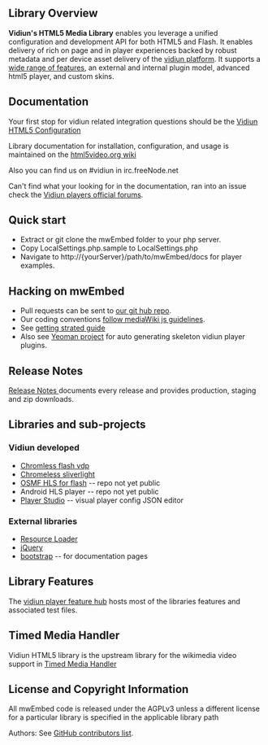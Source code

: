 ## Library Overview

__Vidiun's HTML5 Media Library__ enables you leverage a unified configuration and development API for both HTML5 and Flash. It enables delivery of rich on page and in player experiences backed by robust metadata and per device asset delivery of the [vidiun platform](http://corp.vidiun.com/). It supports a [wide range of features](http://html5video.org/vidiun-player/docs/), an external and internal plugin model, advanced html5 player, and custom skins. 

## Documentation

Your first stop for vidiun related integration questions should be the [Vidiun HTML5 Configuration](http://html5video.org/wiki/Vidiun_HTML5_Configuration)

Library documentation for installation, configuration, and usage is maintained on the [html5video.org wiki](http://html5video.org/wiki/Category:Vidiun_HTML5_Video_Library_Documentation)

Also you can find us on #vidiun in irc.freeNode.net

Can't find what your looking for in the documentation, ran into an issue check the [Vidiun players official forums](http://forum.vidiun.org/categories/vidiun-players-and-player-plugins). 

## Quick start

* Extract or git clone the mwEmbed folder to your php server. 
* Copy LocalSettings.php.sample to LocalSettings.php
* Navigate to http://{yourServer}/path/to/mwEmbed/docs for player examples. 

## Hacking on mwEmbed

* Pull requests can be sent to <a href="https://github.com/vidiun/mwEmbed/">our git hub repo</a>. 
* Our coding conventions <a href="http://www.mediawiki.org/wiki/Manual:Coding_conventions/JavaScript">follow mediaWiki js guidelines</a>. 
* See [getting strated guide](http://knowledge.vidiun.com/vidiun-player-toolkit-theme-skin-and-plugins-guide)
* Also see [Yeoman project](https://github.com/vidiun/generator-vidiunplayer-module) for auto generating skeleton vidiun player plugins.  

## Release Notes

[Release Notes ](https://github.com/vidiun/mwEmbed/tags) documents every release and provides production, staging and zip downloads. 

## Libraries and sub-projects

### Vidiun developed

* [Chromless flash vdp](https://github.com/vidiun/chromeless-vdp) 
* [Chromeless sliverlight](https://github.com/vidiun/chromeless-silverlight)
* [OSMF HLS for flash](https://github.com/vidiun/HLS-OSMF) -- repo not yet public
* Android HLS player -- repo not yet public
* [Player Studio](https://github.com/vidiun/player-studio) -- visual player config JSON editor 

### External libraries 

* [Resource Loader](https://www.mediawiki.org/wiki/ResourceLoader)
* [jQuery](http://jquery.com/) 
* [bootstrap](http://getbootstrap.com/) -- for documentation pages

## Library Features

The [vidiun player feature hub](http://player.vidiun.com/docs/) hosts most of the libraries features and associated test files.  

## Timed Media Handler

Vidiun HTML5 library is the upstream library for the wikimedia video support in <a href="http://www.mediawiki.org/wiki/Extension:TimedMediaHandler">Timed Media Handler</a>

## License and Copyright Information

All mwEmbed code is released under the AGPLv3 unless a different license for a particular library is specified in the applicable library path

Authors: See [GitHub contributors list](https://github.com/vidiun/mwEmbed/graphs/contributors).

